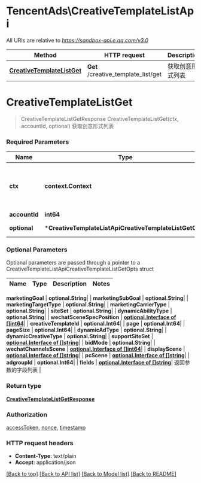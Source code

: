 # TencentAds\CreativeTemplateListApi

All URIs are relative to *https://sandbox-api.e.qq.com/v3.0*

Method | HTTP request | Description
------------- | ------------- | -------------
[**CreativeTemplateListGet**](CreativeTemplateListApi.md#CreativeTemplateListGet) | **Get** /creative_template_list/get | 获取创意形式列表


# **CreativeTemplateListGet**
> CreativeTemplateListGetResponse CreativeTemplateListGet(ctx, accountId, optional)
获取创意形式列表

### Required Parameters

Name | Type | Description  | Notes
------------- | ------------- | ------------- | -------------
 **ctx** | **context.Context** | context for authentication, logging, cancellation, deadlines, tracing, etc.
  **accountId** | **int64**|  | 
 **optional** | ***CreativeTemplateListApiCreativeTemplateListGetOpts** | optional parameters | nil if no parameters

### Optional Parameters
Optional parameters are passed through a pointer to a CreativeTemplateListApiCreativeTemplateListGetOpts struct

Name | Type | Description  | Notes
------------- | ------------- | ------------- | -------------

 **marketingGoal** | **optional.String**|  | 
 **marketingSubGoal** | **optional.String**|  | 
 **marketingTargetType** | **optional.String**|  | 
 **marketingCarrierType** | **optional.String**|  | 
 **siteSet** | **optional.String**|  | 
 **dynamicAbilityType** | **optional.String**|  | 
 **wechatSceneSpecPosition** | [**optional.Interface of []int64**](int64.md)|  | 
 **creativeTemplateId** | **optional.Int64**|  | 
 **page** | **optional.Int64**|  | 
 **pageSize** | **optional.Int64**|  | 
 **dynamicAdType** | **optional.String**|  | 
 **dynamicCreativeType** | **optional.String**|  | 
 **supportSiteSet** | [**optional.Interface of []string**](string.md)|  | 
 **bidMode** | **optional.String**|  | 
 **wechatChannelsScene** | [**optional.Interface of []int64**](int64.md)|  | 
 **displayScene** | [**optional.Interface of []string**](string.md)|  | 
 **pcScene** | [**optional.Interface of []string**](string.md)|  | 
 **adgroupId** | **optional.Int64**|  | 
 **fields** | [**optional.Interface of []string**](string.md)| 返回参数的字段列表 | 

### Return type

[**CreativeTemplateListGetResponse**](CreativeTemplateListGetResponse.md)

### Authorization

[accessToken](../README.md#accessToken), [nonce](../README.md#nonce), [timestamp](../README.md#timestamp)

### HTTP request headers

 - **Content-Type**: text/plain
 - **Accept**: application/json

[[Back to top]](#) [[Back to API list]](../README.md#documentation-for-api-endpoints) [[Back to Model list]](../README.md#documentation-for-models) [[Back to README]](../README.md)

